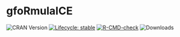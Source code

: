 # gfoRmulaICE
  <!-- badges: start -->
  ![CRAN Version](https://www.r-pkg.org/badges/version/gfoRmulaICE)
  [![Lifecycle: stable](https://img.shields.io/badge/lifecycle-stable-brightgreen.svg)](https://lifecycle.r-lib.org/articles/stages.html#stable)
  [![R-CMD-check](https://github.com/CausalInference/gfoRmulaICE/actions/workflows/R-CMD-check.yaml/badge.svg)](https://github.com/CausalInference/gfoRmulaICE/actions/workflows/R-CMD-check.yaml)
  ![Downloads](https://cranlogs.r-pkg.org/badges/grand-total/gfoRmulaICE)
  <!-- badges: end -->